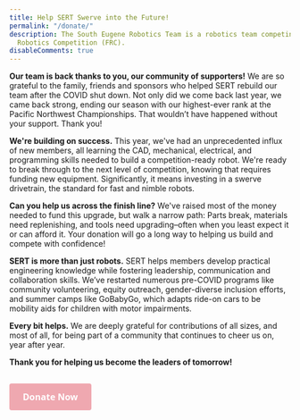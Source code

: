 ```yaml
---
title: Help SERT Swerve into the Future! 
permalink: "/donate/"
description: The South Eugene Robotics Team is a robotics team competing in the FIRST
  Robotics Competition (FRC).
disableComments: true
---
```


**Our team is back thanks to you, our community of supporters!**
We are so grateful to the family, friends and sponsors who helped SERT rebuild our team after the COVID shut down. Not only did we come back last year, we came back strong, ending our season with our highest-ever rank at the Pacific Northwest Championships. That wouldn’t have happened without your support. Thank you!

**We're building on success.**
This year, we've had an unprecedented influx of new members, all learning the CAD, mechanical, electrical, and programming skills needed to build a competition-ready robot. We're ready to break through to the next level of competition, knowing that requires funding new equipment. Significantly, it means investing in a swerve drivetrain, the standard for fast and nimble robots.

**Can you help us across the finish line?**
We've raised most of the money needed to fund this upgrade, but walk a narrow path: Parts break, materials need replenishing, and tools need upgrading–often when you least expect it or can afford it. Your donation will go a long way to helping us build and compete with confidence!

**SERT is more than just robots.** 
SERT helps members develop practical engineering knowledge while fostering leadership, communication and collaboration skills. We’ve restarted numerous pre-COVID programs like community volunteering, equity outreach, gender-diverse inclusion efforts, and summer camps like GoBabyGo, which adapts ride-on cars to be mobility aids for children with motor impairments.

**Every bit helps.**
We are deeply grateful for contributions of all sizes, and most of all, for being part of a community that continues to cheer us on, year after year.

**Thank you for helping us become the leaders of tomorrow!**


<h2>
  <a id='gfm-charity-donate-link' style='background-color:#efa8b0; color: white; border-radius: 4px; padding: 12px 24px; display: inline-block; text-decoration: none; vertical-align: middle; font-size: 16px; font-family: Open Sans,sans-serif; line-height: 24px' role='button' href='https://gofund.me/3b69dc14'>Donate Now</a>
</h2>
